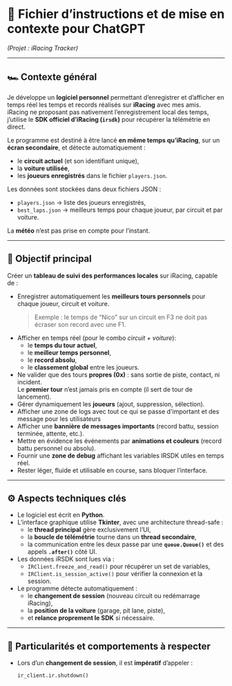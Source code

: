 # 🧠 Fichier d’instructions et de mise en contexte pour ChatGPT  
*(Projet : iRacing Tracker)*

---

## 🏎️ Contexte général

Je développe un **logiciel personnel** permettant d’enregistrer et d’afficher en temps réel les temps et records réalisés sur **iRacing** avec mes amis.  
iRacing ne proposant pas nativement l’enregistrement local des temps, j’utilise le **SDK officiel d’iRacing (`irsdk`)** pour récupérer la télémétrie en direct.

Le programme est destiné à être lancé **en même temps qu’iRacing**, sur un **écran secondaire**, et détecte automatiquement :
- le **circuit actuel** (et son identifiant unique),
- la **voiture utilisée**,
- les **joueurs enregistrés** dans le fichier `players.json`.

Les données sont stockées dans deux fichiers JSON :
- `players.json` → liste des joueurs enregistrés,  
- `best_laps.json` → meilleurs temps pour chaque joueur, par circuit et par voiture.

La **météo** n’est pas prise en compte pour l’instant.

---

## 🎯 Objectif principal

Créer un **tableau de suivi des performances locales** sur iRacing, capable de :
- Enregistrer automatiquement les **meilleurs tours personnels** pour chaque joueur, circuit et voiture.  
  > Exemple : le temps de “Nico” sur un circuit en F3 ne doit pas écraser son record avec une F1.
- Afficher en temps réel (pour le combo *circuit + voiture*):
  - le **temps du tour actuel**,  
  - le **meilleur temps personnel**,  
  - le **record absolu**,  
  - le **classement global** entre les joueurs.
- Ne valider que des tours **propres (0x)** : sans sortie de piste, contact, ni incident.  
  Le **premier tour** n’est jamais pris en compte (il sert de tour de lancement).
- Gérer dynamiquement les **joueurs** (ajout, suppression, sélection).
- Afficher une zone de logs avec tout ce qui se passe d'important et des message pour les utilisateurs
- Afficher une **bannière de messages importants** (record battu, session terminée, attente, etc.).
- Mettre en évidence les événements par **animations et couleurs** (record battu personnel ou absolu).
- Fournir une **zone de debug** affichant les variables IRSDK utiles en temps réel.
- Rester léger, fluide et utilisable en course, sans bloquer l’interface.

---

## ⚙️ Aspects techniques clés

- Le logiciel est écrit en **Python**.  
- L’interface graphique utilise **Tkinter**, avec une architecture thread-safe :
  - le **thread principal** gère exclusivement l’UI,  
  - la **boucle de télémétrie** tourne dans un **thread secondaire**,  
  - la communication entre les deux passe par une **`queue.Queue()`** et des appels **`.after()`** côté UI.  
- Les données iRSDK sont lues via :
  - `IRClient.freeze_and_read()` pour récupérer un set de variables,
  - `IRClient.is_session_active()` pour vérifier la connexion et la session.
- Le programme détecte automatiquement :
  - le **changement de session** (nouveau circuit ou redémarrage iRacing),
  - la **position de la voiture** (garage, pit lane, piste),
  - et **relance proprement le SDK** si nécessaire.

---

## 🧩 Particularités et comportements à respecter

- Lors d’un **changement de session**, il est **impératif** d’appeler :
  ```python
  ir_client.ir.shutdown()
